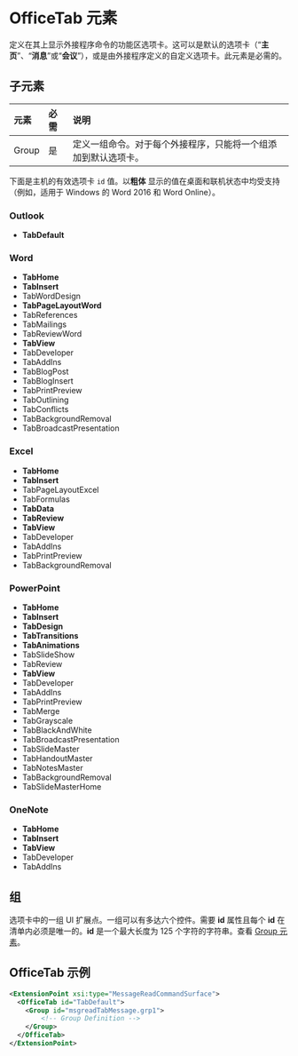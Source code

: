 # <a name="officetab-element"></a>OfficeTab 元素

定义在其上显示外接程序命令的功能区选项卡。这可以是默认的选项卡（“**主页**”、“**消息**”或“**会议**”），或是由外接程序定义的自定义选项卡。此元素是必需的。

## <a name="child-elements"></a>子元素

|  元素 |  必需  |  说明  |
|:-----|:-----|:-----|
|  Group      | 是 |  定义一组命令。对于每个外接程序，只能将一个组添加到默认选项卡。  |

下面是主机的有效选项卡 `id` 值。以**粗体** 显示的值在桌面和联机状态中均受支持（例如，适用于 Windows 的 Word 2016 和 Word Online）。 

### <a name="outlook"></a>Outlook 

- **TabDefault**

### <a name="word"></a>Word

- **TabHome**
- **TabInsert**
- TabWordDesign
- **TabPageLayoutWord**
- TabReferences
- TabMailings
- TabReviewWord
- **TabView**
- TabDeveloper
- TabAddIns
- TabBlogPost
- TabBlogInsert
- TabPrintPreview
- TabOutlining
- TabConflicts
- TabBackgroundRemoval
- TabBroadcastPresentation

### <a name="excel"></a>Excel

- **TabHome**
- **TabInsert**
- TabPageLayoutExcel
- TabFormulas
- **TabData**
- **TabReview**
- **TabView**
- TabDeveloper
- TabAddIns
- TabPrintPreview
- TabBackgroundRemoval 

### <a name="powerpoint"></a>PowerPoint

- **TabHome**
- **TabInsert**
- **TabDesign**
- **TabTransitions**
- **TabAnimations**
- TabSlideShow
- TabReview
- **TabView**
- TabDeveloper
- TabAddIns
- TabPrintPreview
- TabMerge
- TabGrayscale
- TabBlackAndWhite
- TabBroadcastPresentation
- TabSlideMaster
- TabHandoutMaster
- TabNotesMaster
- TabBackgroundRemoval
- TabSlideMasterHome

### <a name="onenote"></a>OneNote

- **TabHome**
- **TabInsert**
- **TabView**
- TabDeveloper
- TabAddIns

## <a name="group"></a>组

选项卡中的一组 UI 扩展点。一组可以有多达六个控件。需要 **id** 属性且每个 **id** 在清单内必须是唯一的。**id** 是一个最大长度为 125 个字符的字符串。查看 [Group 元素](group.md)。

## <a name="officetab-example"></a>OfficeTab 示例

```xml
<ExtensionPoint xsi:type="MessageReadCommandSurface">
  <OfficeTab id="TabDefault">
    <Group id="msgreadTabMessage.grp1">
        <!-- Group Definition -->
    </Group>
  </OfficeTab>
</ExtensionPoint>
```
